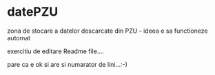# datePZU
zona de stocare a datelor descarcate din PZU - ideea e sa functioneze automat




exercitiu de editare Readme file....


pare ca e ok si are si numarator de lini...:-)
